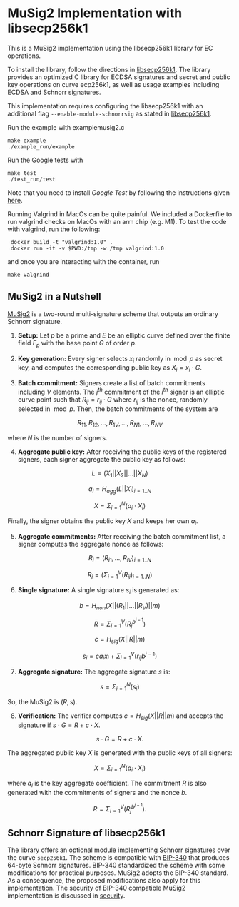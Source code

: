 # MuSig2 Implementation with libsecp256k1

This is a MuSig2 implementation using the libsecp256k1 library for EC operations.

To install the library, follow the directions in [libsecp256k1](https://github.com/bitcoin-core/secp256k1).
The library provides an optimized C library for ECDSA signatures and secret and public key operations on curve ecp256k1, as well as usage examples including ECDSA and Schnorr signatures.

This implementation requires configuring the libsecp256k1 with an additional flag `--enable-module-schnorrsig` as stated in [libsecp256k1](https://github.com/bitcoin-core/secp256k1).

Run the example with examplemusig2.c

```shell
make example
./example_run/example
```

Run the Google tests with

```shell
make test
./test_run/test
```

Note that you need to install *Google Test* by following the instructions given [here](https://google.github.io/googletest/).

Running Valgrind in MacOs can be quite painful.
We included a Dockerfile to run valgrind checks on MacOs with an arm chip (e.g. M1).
To test the code with valgrind, run the following:
```shell
 docker build -t "valgrind:1.0" .
 docker run -it -v $PWD:/tmp -w /tmp valgrind:1.0
```

and once you are interacting with the container, run
```shell
make valgrind
```


## MuSig2 in a Nutshell
[MuSig2](https://eprint.iacr.org/2020/1261.pdf)
is a two-round multi-signature scheme that outputs an ordinary Schnorr signature.

1. **Setup:** Let $p$ be a prime and $E$ be an elliptic curve defined over the finite field $F_p$ with the base point $G$ of order $p$.

2. **Key generation:** Every signer selects $x_i$ randomly in $\bmod p$ as secret key, and computes the corresponding
   public key as $X_i = x_i \cdot G$.

3. **Batch commitment:** Signers create a list of batch commitments including $V$ elements.
   The $j^{th}$ commitment of the $i^{th}$ signer is an elliptic curve point such that $R_{ij} = r_{ij} \cdot G$ where
   $r_{ij}$ is the nonce, randomly selected in $\bmod p$. Then, the batch commitments of the system are

$$ {R_{11}, R_{12}, \ldots, R_{1V},\ldots, R_{N1}, \ldots, R_{NV}} $$

where $N$ is the number of signers.

4. **Aggregate public key:** After receiving the public keys of the registered signers, each signer aggregate the public key as follows:

$$ L = (X_1 || X_2 || \ldots || X_N) $$

$$ a_i = H_{agg}(L || X_i)_{i = 1..N} $$

$$ X = \Sigma_{i = 1}^{N} (a_i \cdot X_i) $$

Finally, the signer obtains the public key $X$ and keeps her own $a_i$.

5. **Aggregate commitments:** After receiving the batch commitment list, a signer computes the aggregate nonce as follows:

$$ R_i = (R_{i1}, \ldots, R_{iV})_{i = 1..N} $$

$$ R_j = (\Sigma_{i = 1}^{V} (R_{ij})_{i = 1..N}) $$

6. **Single signature:** A single signature $s_i$ is generated as:

$$ b = H_{non}(X || (R_1 || \ldots || R_V) || m) $$

$$ R = \Sigma_{i = 1}^{V}(R_j^{b^{j-1}}) $$

$$ c = H_{sig}(X || R || m) $$

$$ s_i = c  a_i x_i + \Sigma_{i = 1}^{V}(r_{ij}   b^{j-1})$$

7. **Aggregate signature:** The aggregate signature $s$ is:

$$ s = \Sigma_{i = 1}^{N}(s_i) $$

So, the MuSig2 is $(R, s)$.

8. **Verification:** The verifier computes $c = H_{sig}(X || R || m)$ and accepts the signature if $s \cdot G = R + c \cdot X$.

$$ s \cdot G = R + c \cdot X. $$

The aggregated public key $X$ is generated with the public keys of all signers:

$$ X = \Sigma_{i = 1}^{N} (a_i \cdot X_i) $$

where $a_i$ is the key aggregate coefficient.
The commitment $R$ is also generated with the commitments of signers and the nonce $b$.

$$ R = \Sigma_{i = 1}^{V}(R_j^{b^{j-1}}). $$

## Schnorr Signature of libsecp256k1
The library offers an optional module implementing Schnorr signatures over the curve `secp256k1`. 
The scheme is compatible with [BIP-340](https://github.com/bitcoin/bips/blob/master/bip-0340.mediawiki) that produces 64-byte Schnorr signatures. 
BIP-340 standardized the scheme with some modifications for practical purposes.
MuSig2 adopts the BIP-340 standard. As a consequence, the proposed modifications also apply for this implementation. 
The security of BIP-340 compatible MuSig2 implementation is discussed in [security](/SECURITY.md).

